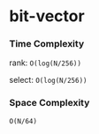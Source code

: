 bit-vector
===

### Time Complexity

rank: `O(log(N/256))`

select: `O(log(N/256))`

### Space Complexity

`O(N/64)`
